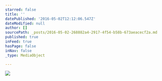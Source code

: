 ```yaml
---
starred: false
title: ''
datePublished: '2016-05-02T12:12:06.547Z'
dateModified: null
author: []
sourcePath: _posts/2016-05-02-268882a4-2917-4f54-b58b-673aeacecf2a.md
published: true
inFeed: true
hasPage: false
inNav: false
_type: MediaObject

---
```

![](https://the-grid-user-content.s3-us-west-2.amazonaws.com/5d6c95c2-a386-491b-a0b8-ad9ba2745aa3.jpg)